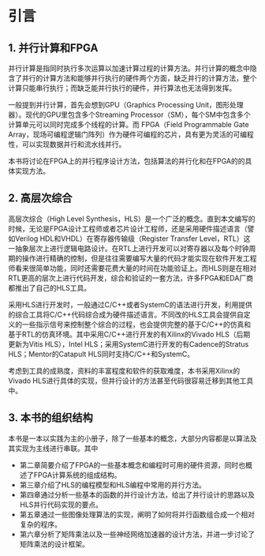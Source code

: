 # 引言

## 1. 并行计算和FPGA

并行计算是指同时执行多次运算以加速计算过程的计算方法。并行计算的概念中隐含了并行的计算方法和能够并行执行的硬件两个方面，缺乏并行的计算方法，整个计算只能串行执行；而缺乏能并行执行的硬件，并行算法也无法得到发挥。

一般提到并行计算，首先会想到GPU（Graphics Processing Unit，图形处理器）。现代的GPU里包含多个Streaming Processor（SM），每个SM中包含多个计算单元可以同时完成多个线程的计算。而 FPGA（Field Programmable Gate Array，现场可编程逻辑门阵列）作为硬件可编程的芯片，具有更为灵活的可编程性，可以实现数据并行和流水线并行。

本书将讨论在FPGA上的并行程序设计方法，包括算法的并行化和在FPGA的的具体实现方法。

## 2. 高层次综合

高层次综合（High Level Synthesis，HLS）是一个广泛的概念。直到本文编写的时候，无论是FPGA设计工程师或者芯片设计工程师，还是采用硬件描述语言（譬如Verilog HDL和VHDL）在寄存器传输级（Register Transfer Level，RTL）这一抽象层次上进行逻辑电路设计。在RTL上进行开发可以对寄存器以及每个时钟周期的操作进行精确的控制，但是往往需要编写大量的代码才能实现在软件开发工程师看来很简单功能，同时还需要花费大量的时间在功能验证上。而HLS则是在相对RTL更高的层次上进行代码开发，综合和验证的一套方法，许多FPGA和EDA厂商都推出了自己的HLS工具。

采用HLS进行开发时，一般通过C/C++或者SystemC的语法进行开发，利用提供的综合工具将C/C++代码综合成为硬件描述语言。不同改的HLS工具会提供自定义的一些指示信号来控制整个综合的过程，也会提供完整的基于C/C++的仿真和基于RTL的仿真环境。其中采用C/C++进行开发的有Xilinx的Vivado HLS（后期更新为Vitis HLS），Intel HLS；采用SystemC进行开发的有Cadence的Stratus HLS；Mentor的Catapult HLS同时支持C/C++和SystemC。

考虑到工具的成熟度，资料的丰富程度和软件的获取难度，本书采用Xilinx的Vivado HLS进行具体的实现，但并行设计的方法甚至代码很容易迁移到其他工具中。

## 3. 本书的组织结构

本书是一本以实践为主的小册子，除了一些基本的概念，大部分内容都是以算法及其实现为主线进行串联。其中

* 第二章简要介绍了FPGA的一些基本概念和编程时可用的硬件资源，同时也概述了FPGA计算系统的组成结构。
* 第三章介绍了HLS的编程模型和HLS编程中常用的并行方法。
* 第四章通过分析一些基本的函数的并行设计方法，给出了并行设计的思路以及HLS并行代码实现的要点。
* 第五章通过一些图像处理算法的实现，阐明了如何将并行函数组合成一个相对复杂的程序。
* 第六章分析了矩阵乘法以及一些神经网络加速器的设计方法，并进一步讨论了矩阵乘法的设计框架。





